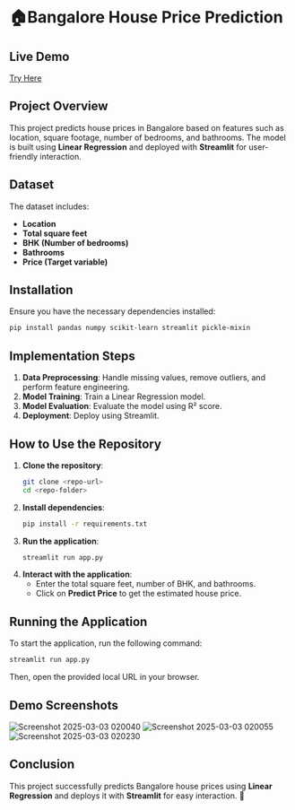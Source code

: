 
# 🏠Bangalore House Price Prediction

## Live Demo
[Try Here](https://bangalore-house-price-predictor-8zg0.onrender.com)
## Project Overview
This project predicts house prices in Bangalore based on features such as location, square footage, number of bedrooms, and bathrooms. The model is built using **Linear Regression** and deployed with **Streamlit** for user-friendly interaction.

## Dataset
The dataset includes:
- **Location**
- **Total square feet**
- **BHK (Number of bedrooms)**
- **Bathrooms**
- **Price (Target variable)**

## Installation
Ensure you have the necessary dependencies installed:
```bash
pip install pandas numpy scikit-learn streamlit pickle-mixin
```

## Implementation Steps
1. **Data Preprocessing**: Handle missing values, remove outliers, and perform feature engineering.
2. **Model Training**: Train a Linear Regression model.
3. **Model Evaluation**: Evaluate the model using R² score.
4. **Deployment**: Deploy using Streamlit.

## How to Use the Repository
1. **Clone the repository**:
   ```bash
   git clone <repo-url>
   cd <repo-folder>
   ```
2. **Install dependencies**:
   ```bash
   pip install -r requirements.txt
   ```
3. **Run the application**:
   ```bash
   streamlit run app.py
   ```
4. **Interact with the application**:
   - Enter the total square feet, number of BHK, and bathrooms.
   - Click on **Predict Price** to get the estimated house price.

## Running the Application
To start the application, run the following command:
```bash
streamlit run app.py
```
Then, open the provided local URL in your browser.

## Demo Screenshots
![Screenshot 2025-03-03 020040](https://github.com/user-attachments/assets/a5c9b87a-d222-44db-9045-8068a5d0c958)
![Screenshot 2025-03-03 020055](https://github.com/user-attachments/assets/28fc5486-fec6-4f9d-9f62-9dc8412b1335)
![Screenshot 2025-03-03 020230](https://github.com/user-attachments/assets/0b9f0035-aa29-47f7-bdd4-2c52c6b811fc)



## Conclusion
This project successfully predicts Bangalore house prices using **Linear Regression** and deploys it with **Streamlit** for easy interaction. 🚀

